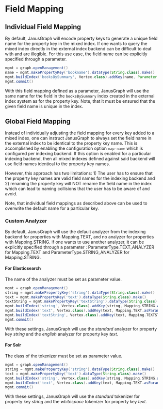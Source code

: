 Field Mapping
=============

Individual Field Mapping
------------------------

By default, JanusGraph will encode property keys to generate a unique
field name for the property key in the mixed index. If one wants to
query the mixed index directly in the external index backend can be
difficult to deal with and are illegible. For this use case, the field
name can be explicitly specified through a parameter.
```groovy
mgmt = graph.openManagement()
name = mgmt.makePropertyKey('bookname').dataType(String.class).make()
mgmt.buildIndex('booksBySummary', Vertex.class).addKey(name, Parameter.of('mapped-name', 'bookname')).buildMixedIndex("search")
mgmt.commit()
```

With this field mapping defined as a parameter, JanusGraph will use the
same name for the field in the `booksBySummary` index created in the
external index system as for the property key. Note, that it must be
ensured that the given field name is unique in the index.

Global Field Mapping
--------------------

Instead of individually adjusting the field mapping for every key added
to a mixed index, one can instruct JanusGraph to always set the field
name in the external index to be identical to the property key name.
This is accomplished by enabling the configuration option `map-name`
which is configured per indexing backend. If this option is enabled for
a particular indexing backend, then all mixed indexes defined against
said backend will use field names identical to the property key names.

However, this approach has two limitations: 1) The user has to ensure
that the property key names are valid field names for the indexing
backend and 2) renaming the property key will NOT rename the field name
in the index which can lead to naming collisions that the user has to be
aware of and avoid.

Note, that individual field mappings as described above can be used to
overwrite the default name for a particular key.

### Custom Analyzer

By default, JanusGraph will use the default analyzer from the indexing
backend for properties with Mapping.TEXT, and no analyzer for properties
with Mapping.STRING. If one wants to use another analyzer, it can be
explicitly specified through a parameter : ParameterType.TEXT\_ANALYZER
for Mapping.TEXT and ParameterType.STRING\_ANALYZER for Mapping.STRING.

#### For Elasticsearch

The name of the analyzer must be set as parameter value.
```groovy
mgmt = graph.openManagement()
string = mgmt.makePropertyKey('string').dataType(String.class).make()
text = mgmt.makePropertyKey('text').dataType(String.class).make()
textString = mgmt.makePropertyKey('textString').dataType(String.class).make()
mgmt.buildIndex('string', Vertex.class).addKey(string, Mapping.STRING.asParameter(), Parameter.of(ParameterType.STRING_ANALYZER.getName(), 'standard')).buildMixedIndex("search")
mgmt.buildIndex('text', Vertex.class).addKey(text, Mapping.TEXT.asParameter(), Parameter.of(ParameterType.TEXT_ANALYZER.getName(), 'english')).buildMixedIndex("search")
mgmt.buildIndex('textString', Vertex.class).addKey(text, Mapping.TEXTSTRING.asParameter(), Parameter.of(ParameterType.STRING_ANALYZER.getName(), 'standard'), Parameter.of(ParameterType.TEXT_ANALYZER.getName(), 'english')).buildMixedIndex("search")
mgmt.commit()
```

With these settings, JanusGraph will use the *standard* analyzer for
property key *string* and the *english* analyzer for property key
*text*.

#### For Solr

The class of the tokenizer must be set as parameter value.
```groovy
mgmt = graph.openManagement()
string = mgmt.makePropertyKey('string').dataType(String.class).make()
text = mgmt.makePropertyKey('text').dataType(String.class).make()
mgmt.buildIndex('string', Vertex.class).addKey(string, Mapping.STRING.asParameter(), Parameter.of(ParameterType.STRING_ANALYZER.getName(), 'org.apache.lucene.analysis.standard.StandardTokenizer')).buildMixedIndex("search")
mgmt.buildIndex('text', Vertex.class).addKey(text, Mapping.TEXT.asParameter(), Parameter.of(ParameterType.TEXT_ANALYZER.getName(), 'org.apache.lucene.analysis.core.WhitespaceTokenizer')).buildMixedIndex("search")
mgmt.commit()
```

With these settings, JanusGraph will use the *standard* tokenizer for
property key *string* and the *whitespace* tokenizer for property key
*text*.


